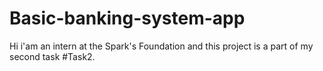 # Basic-banking-system-app
Hi i'am an intern at the Spark's Foundation and this project is a part of my second task #Task2.
